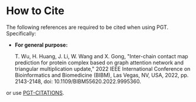 # How to Cite

The following references are required to be cited when using PGT. Specifically:

- **For general purpose:**

    T. Wu, H. Huang, J. Li, W. Wang and X. Gong, "Inter-chain contact map prediction for protein complex based on graph attention network and triangular multiplication update," 2022 IEEE International Conference on Bioinformatics and Biomedicine (BIBM), Las Vegas, NV, USA, 2022, pp. 2143-2148, doi: 10.1109/BIBM55620.2022.9995360.

or use [PGT-CITATIONS](../../CITATIONS.bib).
